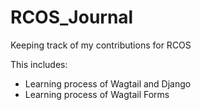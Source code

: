 # RCOS_Journal
Keeping track of my contributions for RCOS

This includes:

- Learning process of Wagtail and Django
- Learning process of Wagtail Forms
